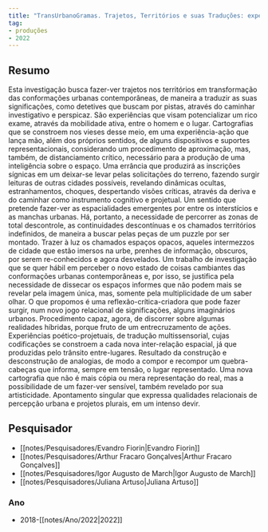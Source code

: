 ```yaml
---
title: "TransUrbanoGramas. Trajetos, Territórios e suas Traduções: experiências de reconhecimento urbano"
tag:
- produções
- 2022
---
```


## Resumo
Esta investigação busca fazer-ver trajetos nos territórios em transformação das conformações urbanas contemporâneas, de maneira a traduzir as suas significações, como detetives que buscam por pistas, através do caminhar investigativo e perspicaz. São experiências que visam potencializar um rico exame, através da mobilidade ativa, entre o homem e o lugar. Cartografias que se constroem nos vieses desse meio, em uma experiência-ação que lança mão, além dos próprios sentidos, de alguns dispositivos e suportes representacionais, considerando um procedimento de aproximação, mas, também, de distanciamento crítico, necessário para a produção de uma inteligência sobre o espaço. Uma errância que produzirá as inscrições sígnicas em um deixar-se levar pelas solicitações do terreno, fazendo surgir leituras de outras cidades possíveis, revelando dinâmicas ocultas, estranhamentos, choques, despertando visões críticas, através da deriva e do caminhar como instrumento cognitivo e projetual. Um sentido que pretende fazer-ver as espacialidades emergentes por entre os interstícios e as manchas urbanas. Há, portanto, a necessidade de percorrer as zonas de total descontrole, as continuidades descontínuas e os chamados territórios indefinidos, de maneira a buscar pelas peças de um puzzle por ser montado. Trazer à luz os chamados espaços opacos, aqueles intermezzos de cidade que estão imersos na urbe, prenhes de informação, obscuros, por serem re-conhecidos e agora desvelados. Um trabalho de investigação que se quer hábil em perceber o novo estado de coisas cambiantes das conformações urbanas contemporâneas e, por isso, se justifica pela necessidade de dissecar os espaços informes que não podem mais se revelar pela imagem única, mas, somente pela multiplicidade de um saber olhar. O que propomos é uma reflexão-crítica-criadora que pode fazer surgir, num novo jogo relacional de significações, alguns imaginários urbanos. Procedimento capaz, agora, de discorrer sobre algumas realidades híbridas, porque fruto de um entrecruzamento de ações. Experiências poético-projetuais, de tradução multissensorial, cujas codificações se constroem a cada nova inter-relação espacial, já que produzidas pelo trânsito entre-lugares. Resultado da construção e desconstrução de analogias, de modo a compor e recompor um quebra-cabeças que informa, sempre em tensão, o lugar representado. Uma nova cartografia que não é mais cópia ou mera representação do real, mas a possibilidade de um fazer-ver sensível, também revelado por sua artisticidade. Apontamento singular que expressa qualidades relacionais de percepção urbana e projetos plurais, em um intenso devir.

## Pesquisador
- [[notes/Pesquisadores/Evandro Fiorin|Evandro Fiorin]]
- [[notes/Pesquisadores/Arthur Fracaro Gonçalves|Arthur Fracaro Gonçalves]]
- [[notes/Pesquisadores/Igor Augusto de March|Igor Augusto de March]]
- [[notes/Pesquisadores/Juliana Artuso|Juliana Artuso]]

### Ano
- 2018-[[notes/Ano/2022|2022]]